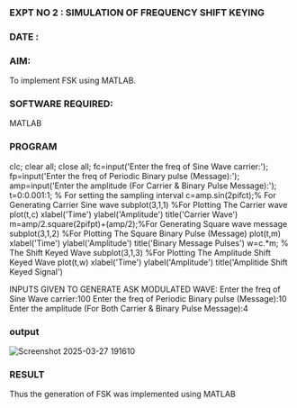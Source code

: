 ### EXPT NO 2 : SIMULATION OF FREQUENCY SHIFT KEYING
### DATE :
### AIM:
 To implement FSK using MATLAB.
 ### SOFTWARE REQUIRED: 
 MATLAB
 ### PROGRAM

 clc; clear all; close all; fc=input('Enter the freq of Sine Wave carrier:'); fp=input('Enter the
 freq of Periodic Binary pulse (Message):'); amp=input('Enter the amplitude (For Carrier &
 Binary Pulse Message):'); t=0:0.001:1; % For setting the sampling interval
 c=amp.sin(2pifct);% For Generating Carrier Sine wave subplot(3,1,1) %For Plotting The
 Carrier wave plot(t,c) xlabel('Time') ylabel('Amplitude') title('Carrier Wave')
 m=amp/2.square(2pifpt)+(amp/2);%For Generating Square wave message subplot(3,1,2)
 %For Plotting The Square Binary Pulse (Message) plot(t,m) xlabel('Time') ylabel('Amplitude')
 title('Binary Message Pulses') w=c.*m; % The Shift Keyed Wave subplot(3,1,3) %For Plotting
 The Amplitude Shift Keyed Wave plot(t,w) xlabel('Time') ylabel('Amplitude') title('Amplitide Shift Keyed Signal')

 
 INPUTS GIVEN TO GENERATE ASK MODULATED WAVE:
 Enter the freq of Sine Wave carrier:100 Enter the freq of Periodic Binary pulse (Message):10
 Enter the amplitude (For Both Carrier & Binary Pulse Message):4
 ### output
 ![Screenshot 2025-03-27 191610](https://github.com/user-attachments/assets/9dd80e41-10fc-4974-b3a8-88eb245b4e4c)

### RESULT
 Thus the generation of FSK was implemented using MATLAB
